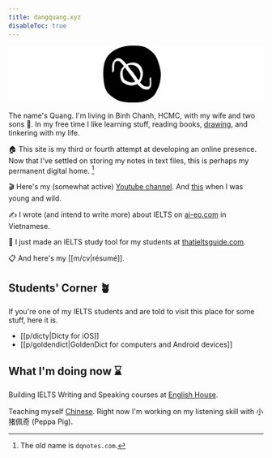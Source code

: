 ```yaml
---
title: dangquang.xyz
disableToc: true
---
```


![](../images/logo.svg)

The name's Quang. I'm living in Binh Chanh, HCMC, with my wife and two sons 👶. In my free time I like learning stuff, reading books, [drawing](m/drawing), and tinkering with my life.

🏠 This site is my third or fourth attempt at developing an online presence. Now that I've settled on storing my notes in text files, this is perhaps my permanent digital home. [^1]

🎬 Here's my (somewhat active) [Youtube channel](https://www.youtube.com/channel/UCwHp8yAjMRmiPY9wnnW2GQQ). And [this](https://www.youtube.com/user/SuperEnglishbird) when I was young and wild.

✍️ I wrote (and intend to write more) about IELTS on [ai-eo.com](https://ai-eo.com) in Vietnamese.

🔨 I just made an IELTS study tool for my students at [thatieltsguide.com](https://thatieltsguide.com).

📋 And here's my [[m/cv|résumé]].

## Students' Corner 🪴

If you're one of my IELTS students and are told to visit this place for some stuff, here it is.

- [[p/dicty|Dicty for iOS]]
- [[p/goldendict|GoldenDict for computers and Android devices]]

## What I'm doing now ⌛️

Building IELTS Writing and Speaking courses at [English House](https://ehc.edu.vn/).

Teaching myself [Chinese](/c/learnchinese). Right now I'm working on my listening skill with 小猪佩奇 (Peppa Pig).

[^1]: The old name is `dqnotes.com`.
